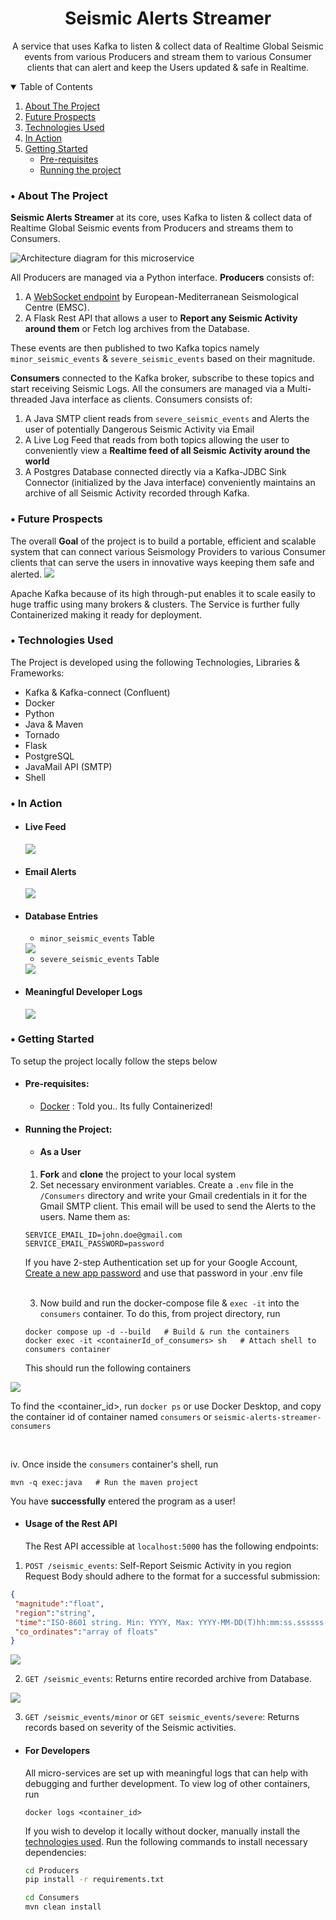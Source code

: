 <p align="center">
  <h1 align="center">Seismic Alerts Streamer</h1>

  <p align="center">
    A service that uses Kafka to listen & collect data of Realtime Global Seismic events from various Producers and stream them to various Consumer clients that can alert and keep the Users updated & safe in Realtime.
  </p>
</p>

<details open="open">
  <summary>Table of Contents</summary>
  <ol>
    <li>
      <a href="#about-the-project">About The Project</a>
    </li>
    <li><a href="#future-prospects">Future Prospects</a></li>
    <li><a href="#tech-used">Technologies Used</a></li>
    <li><a href='#in-action'>In Action</a></li>
    <li><a href="#getting-started">Getting Started</a>
      <ul>
        <li><a href="#pre-requisites">Pre-requisites</a></li>
        <li><a href="#running-the-project">Running the project</a></li>
      </ul></li>
  </ol>
</details>

<h3 id="about-the-project">• About The Project</h3>

**Seismic Alerts Streamer** at its core, uses Kafka to listen & collect data of Realtime Global Seismic events from Producers and streams them to Consumers.

<img src="assets/architecture.png" alt="Architecture diagram for this microservice" />

All Producers are managed via a Python interface.
**Producers** consists of:
1. A [WebSocket endpoint](https://www.seismicportal.eu/) by European-Mediterranean Seismological Centre (EMSC).
2. A Flask Rest API that allows a user to **Report any Seismic Activity around them** or Fetch log archives from the Database.

These events are then published to two Kafka topics namely ```minor_seismic_events``` & ```severe_seismic_events``` based on their magnitude.

**Consumers** connected to the Kafka broker, subscribe to these topics and start receiving Seismic Logs. All the consumers are managed via a Multi-threaded Java interface as clients.
Consumers consists of:
1. A Java SMTP client reads from ```severe_seismic_events``` and Alerts the user of potentially Dangerous Seismic Activity via Email
2. A Live Log Feed that reads from both topics allowing the user to conveniently view a **Realtime feed of all Seismic Activity around the world**
3. A Postgres Database connected directly via a Kafka-JDBC Sink Connector (initialized by the Java interface) conveniently maintains an archive of all Seismic Activity recorded through Kafka.



<h3 id="future-prospects">• Future Prospects</h3>
The overall <b>Goal</b> of the project is to build a portable, efficient and scalable system that can connect various Seismology Providers to various Consumer clients that can serve the users in innovative ways keeping them safe and alerted.

 <img src="assets/feature.jpg" />

Apache Kafka because of its high through-put enables it to scale easily to huge traffic using many brokers & clusters. The Service is further fully Containerized making it ready for deployment.



<h3 id="tech-used">• Technologies Used</h3>

The Project is developed using the following Technologies, Libraries & Frameworks:

- Kafka & Kafka-connect (Confluent)
- Docker
- Python
- Java & Maven
- Tornado
- Flask
- PostgreSQL
- JavaMail API (SMTP)
- Shell

<h3 id="in-action">• In Action</h3>

- #### Live Feed

  <img src="assets/consumers.png">

- #### Email Alerts

  <img src="assets/email.png">

- #### Database Entries
  - ```minor_seismic_events``` Table

  <img src="assets/minor_db.png">

  - ```severe_seismic_events``` Table

  <img src="assets/severe_db.png">

- #### Meaningful Developer Logs

  <img src="assets/producers.png">


<!-- GETTING STARTED -->

<h3 id="getting-started">• Getting Started</h3>

To setup the project locally follow the steps below

- <h4 id="pre-requisites">Pre-requisites:</h4>

  - [Docker](https://docs.docker.com/get-docker/) : Told you.. Its fully Containerized!

- <h4 id="running-the-project">Running the Project:</h4>
  
  - <h4>As a User</h4>
  
  1. **Fork** and **clone** the project to your local system
  2. Set necessary environment variables. Create a ```.env``` file in the ```/Consumers``` directory and write your Gmail credentials in it for the Gmail SMTP client. This email will be used to send the Alerts to the users.
  Name them as:
  ```
  SERVICE_EMAIL_ID=john.doe@gmail.com
  SERVICE_EMAIL_PASSWORD=password
  ```
  If you have 2-step Authentication set up for your Google Account, [Create a new app password](https://support.google.com/accounts/answer/185833?visit_id=638381954978806969-3472662555&p=InvalidSecondFactor&rd=1) and use that password in your .env file

  <br>

  3. Now build and run the docker-compose file & ```exec -it``` into the ```consumers``` container.
  To do this, from project directory, run

  ```shell
  docker compose up -d --build   # Build & run the containers
  docker exec -it <containerId_of_consumers> sh   # Attach shell to consumers container
  ``` 

  This should run the following containers

<img src="assets/containers.png">

To find the <container_id>, run ```docker ps``` or use Docker Desktop, and copy the container id of container named ```consumers``` or ```seismic-alerts-streamer-consumers```

  <br>

  iv. Once inside the ```consumers``` container's shell, run


  ```shell
  mvn -q exec:java   # Run the maven project
  ``` 
  You have **successfully** entered the program as a user!

  - <h4>Usage of the Rest API</h4>

      The Rest API accessible at ```localhost:5000``` has the following endpoints:
  1. ```POST /seismic_events```: Self-Report Seismic Activity in you region
   Request Body should adhere to the format for a successful submission:
   ```json
   {
    "magnitude":"float",
    "region":"string",
    "time":"ISO-8601 string. Min: YYYY, Max: YYYY-MM-DD(T)hh:mm:ss.ssssss(Zone)",
    "co_ordinates":"array of floats"
   }                                 
   ```

  <img src="assets/sending_post.png">



  2. ```GET /seismic_events```: Returns entire recorded archive from Database.
   
  <img src="assets/sending_get.png">

  3. ```GET /seismic_events/minor``` or ```GET seismic_events/severe```: Returns records based on severity of the Seismic activities.

- <h4>For Developers</h4>
  All micro-services are set up with meaningful logs that can help with debugging and further development.
  To view log of other containers, run

  ```shell
  docker logs <container_id>
  ```
  If you wish to develop it locally without docker, manually install the [technologies used](#tech-used).
  Run the following commands to install necessary dependencies:
  ```bash
  cd Producers
  pip install -r requirements.txt
  ```
  ```bash
  cd Consumers
  mvn clean install
  ```

